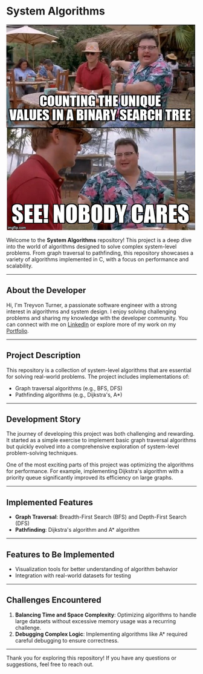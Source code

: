 # System Algorithms

![System Algorithms](systemalgorithms.jpg)

Welcome to the **System Algorithms** repository! This project is a deep dive into the world of algorithms designed to solve complex system-level problems. From graph traversal to pathfinding, this repository showcases a variety of algorithms implemented in C, with a focus on performance and scalability.

---

## About the Developer

Hi, I'm Treyvon Turner, a passionate software engineer with a strong interest in algorithms and system design. I enjoy solving challenging problems and sharing my knowledge with the developer community. You can connect with me on [LinkedIn](https://www.linkedin.com/in/TreyvonTurner/) or explore more of my work on my [Portfolio](https://github.com/AfroCircus64).

---

## Project Description

This repository is a collection of system-level algorithms that are essential for solving real-world problems. The project includes implementations of:

- Graph traversal algorithms (e.g., BFS, DFS)
- Pathfinding algorithms (e.g., Dijkstra's, A*)


---

## Development Story

The journey of developing this project was both challenging and rewarding. It started as a simple exercise to implement basic graph traversal algorithms but quickly evolved into a comprehensive exploration of system-level problem-solving techniques. 

One of the most exciting parts of this project was optimizing the algorithms for performance. For example, implementing Dijkstra's algorithm with a priority queue significantly improved its efficiency on large graphs.

---

## Implemented Features

- **Graph Traversal**: Breadth-First Search (BFS) and Depth-First Search (DFS)
- **Pathfinding**: Dijkstra's algorithm and A* algorithm

---

## Features to Be Implemented
- Visualization tools for better understanding of algorithm behavior
- Integration with real-world datasets for testing

---

## Challenges Encountered

1. **Balancing Time and Space Complexity**: Optimizing algorithms to handle large datasets without excessive memory usage was a recurring challenge.
2. **Debugging Complex Logic**: Implementing algorithms like A* required careful debugging to ensure correctness.

---

Thank you for exploring this repository! If you have any questions or suggestions, feel free to reach out.
